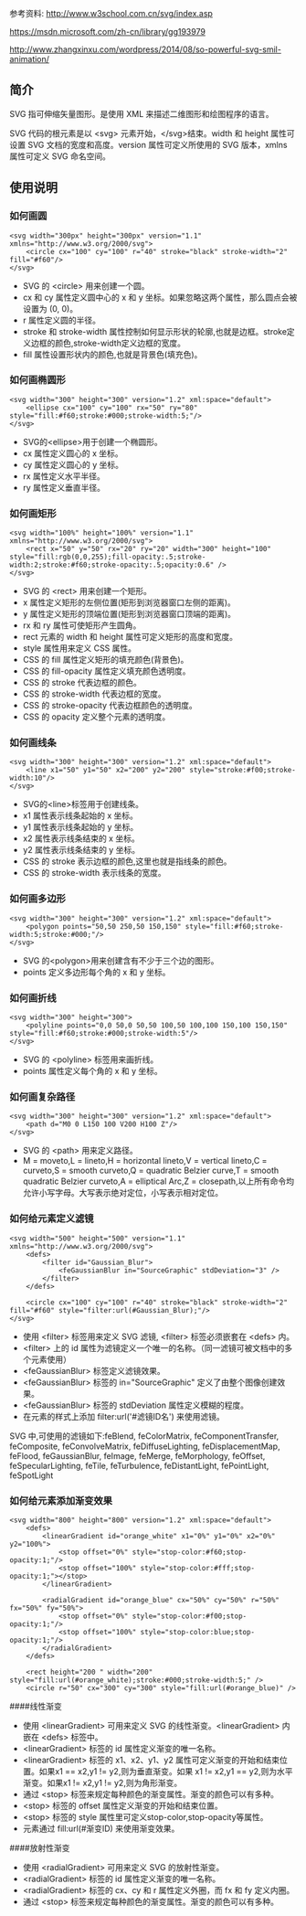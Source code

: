 参考资料: 
http://www.w3school.com.cn/svg/index.asp

https://msdn.microsoft.com/zh-cn/library/gg193979

http://www.zhangxinxu.com/wordpress/2014/08/so-powerful-svg-smil-animation/


## 简介
SVG 指可伸缩矢量图形。是使用 XML 来描述二维图形和绘图程序的语言。

SVG 代码的根元素是以 &lt;svg&gt; 元素开始，&lt;/svg&gt;结束。width 和 height 属性可设置 SVG 文档的宽度和高度。version 属性可定义所使用的 SVG 版本，xmlns 属性可定义 SVG 命名空间。


## 使用说明
### 如何画圆
```
<svg width="300px" height="300px" version="1.1" xmlns="http://www.w3.org/2000/svg">
    <circle cx="100" cy="100" r="40" stroke="black" stroke-width="2" fill="#f60"/>
</svg>
```

- SVG 的 &lt;circle&gt; 用来创建一个圆。
- cx 和 cy 属性定义圆中心的 x 和 y 坐标。如果忽略这两个属性，那么圆点会被设置为 (0, 0)。
- r 属性定义圆的半径。
- stroke 和 stroke-width 属性控制如何显示形状的轮廓,也就是边框。stroke定义边框的颜色,stroke-width定义边框的宽度。
- fill 属性设置形状内的颜色,也就是背景色(填充色)。


### 如何画椭圆形
```
<svg width="300" height="300" version="1.2" xml:space="default">
    <ellipse cx="100" cy="100" rx="50" ry="80" style="fill:#f60;stroke:#000;stroke-width:5;"/>
</svg>
```

- SVG的&lt;ellipse&gt;用于创建一个椭圆形。
- cx 属性定义圆心的 x 坐标。
- cy 属性定义圆心的 y 坐标。
- rx 属性定义水平半径。
- ry 属性定义垂直半径。


### 如何画矩形
```
<svg width="100%" height="100%" version="1.1" xmlns="http://www.w3.org/2000/svg">
    <rect x="50" y="50" rx="20" ry="20" width="300" height="100" style="fill:rgb(0,0,255);fill-opacity:.5;stroke-width:2;stroke:#f60;stroke-opacity:.5;opacity:0.6" />
</svg>
```

- SVG 的 &lt;rect&gt; 用来创建一个矩形。
- x 属性定义矩形的左侧位置(矩形到浏览器窗口左侧的距离)。
- y 属性定义矩形的顶端位置(矩形到浏览器窗口顶端的距离)。
- rx 和 ry 属性可使矩形产生圆角。
- rect 元素的 width 和 height 属性可定义矩形的高度和宽度。
- style 属性用来定义 CSS 属性。
- CSS 的 fill 属性定义矩形的填充颜色(背景色)。
- CSS 的 fill-opacity 属性定义填充颜色透明度。
- CSS 的 stroke 代表边框的颜色。
- CSS 的 stroke-width 代表边框的宽度。
- CSS 的 stroke-opacity 代表边框颜色的透明度。
- CSS 的 opacity 定义整个元素的透明度。


### 如何画线条
```
<svg width="300" height="300" version="1.2" xml:space="default">
    <line x1="50" y1="50" x2="200" y2="200" style="stroke:#f00;stroke-width:10"/>
</svg>
```

- SVG的&lt;line&gt;标签用于创建线条。
- x1 属性表示线条起始的 x 坐标。
- y1 属性表示线条起始的 y 坐标。
- x2 属性表示线条结束的 x 坐标。
- y2 属性表示线条结束的 y 坐标。
- CSS 的 stroke 表示边框的颜色,这里也就是指线条的颜色。
- CSS 的 stroke-width 表示线条的宽度。


### 如何画多边形
```
<svg width="300" height="300" version="1.2" xml:space="default">
    <polygon points="50,50 250,50 150,150" style="fill:#f60;stroke-width:5;stroke:#000;"/>
</svg>
```

- SVG 的&lt;polygon&gt;用来创建含有不少于三个边的图形。
- points 定义多边形每个角的 x 和 y 坐标。


### 如何画折线
```
<svg width="300" height="300">
    <polyline points="0,0 50,0 50,50 100,50 100,100 150,100 150,150" style="fill:#f60;stroke:#000;stroke-width:5"/>
</svg>
```

- SVG 的 &lt;polyline&gt; 标签用来画折线。
- points 属性定义每个角的 x 和 y 坐标。


### 如何画复杂路径
```
<svg width="300" height="300" version="1.2" xml:space="default">
    <path d="M0 0 L150 100 V200 H100 Z"/>   
</svg>
```

- SVG 的 &lt;path&gt; 用来定义路径。
- M = moveto,L = lineto,H = horizontal lineto,V = vertical lineto,C = curveto,S = smooth curveto,Q = quadratic Belzier curve,T = smooth quadratic Belzier curveto,A = elliptical Arc,Z = closepath,以上所有命令均允许小写字母。大写表示绝对定位，小写表示相对定位。

  
### 如何给元素定义滤镜
```
<svg width="500" height="500" version="1.1" xmlns="http://www.w3.org/2000/svg">
    <defs>
        <filter id="Gaussian_Blur">
            <feGaussianBlur in="SourceGraphic" stdDeviation="3" />
        </filter>
    </defs>

    <circle cx="100" cy="100" r="40" stroke="black" stroke-width="2" fill="#f60" style="filter:url(#Gaussian_Blur);"/>
</svg>
```

- 使用 &lt;filter&gt; 标签用来定义 SVG 滤镜, &lt;filter&gt; 标签必须嵌套在 &lt;defs&gt; 内。
- &lt;filter&gt; 上的 id 属性为滤镜定义一个唯一的名称。（同一滤镜可被文档中的多个元素使用）
- &lt;feGaussianBlur&gt; 标签定义滤镜效果。
- &lt;feGaussianBlur&gt; 标签的 in="SourceGraphic" 定义了由整个图像创建效果。
- &lt;feGaussianBlur&gt; 标签的 stdDeviation 属性定义模糊的程度。
- 在元素的样式上添加 filter:url('#滤镜ID名') 来使用滤镜。

SVG 中,可使用的滤镜如下:feBlend, feColorMatrix, feComponentTransfer, feComposite, feConvolveMatrix, feDiffuseLighting, feDisplacementMap, feFlood, feGaussianBlur, feImage, feMerge, feMorphology, feOffset, feSpecularLighting, feTile, feTurbulence, feDistantLight, fePointLight, feSpotLight


### 如何给元素添加渐变效果
```
<svg width="800" height="800" version="1.2" xml:space="default">
    <defs>
        <linearGradient id="orange_white" x1="0%" y1="0%" x2="0%" y2="100%">
            <stop offset="0%" style="stop-color:#f60;stop-opacity:1;"/>
            <stop offset="100%" style="stop-color:#fff;stop-opacity:1;"></stop>
        </linearGradient>
        
        <radialGradient id="orange_blue" cx="50%" cy="50%" r="50%" fx="50%" fy="50%">
            <stop offset="0%" style="stop-color:#f00;stop-opacity:1;"/>
            <stop offset="100%" style="stop-color:blue;stop-opacity:1;"/>
        </radialGradient>
    </defs>

    <rect height="200 " width="200" style="fill:url(#orange_white);stroke:#000;stroke-width:5;" />
    <circle r="50" cx="300" cy="300" style="fill:url(#orange_blue)" />
```

####线性渐变
- 使用 &lt;linearGradient&gt; 可用来定义 SVG 的线性渐变。&lt;linearGradient&gt; 内嵌在 &lt;defs&gt; 标签中。
- &lt;linearGradient&gt; 标签的 id 属性定义渐变的唯一名称。
- &lt;linearGradient&gt; 标签的 x1、x2、y1、y2 属性可定义渐变的开始和结束位置。如果x1 == x2,y1 != y2,则为垂直渐变。如果 x1 != x2,y1 == y2,则为水平渐变。如果x1 != x2,y1 != y2,则为角形渐变。
- 通过 &lt;stop&gt; 标签来规定每种颜色的渐变属性。渐变的颜色可以有多种。
- &lt;stop&gt; 标签的 offset 属性定义渐变的开始和结束位置。
- &lt;stop&gt; 标签的 style 属性里可定义stop-color,stop-opacity等属性。
- 元素通过 fill:url(#渐变ID) 来使用渐变效果。

####放射性渐变
- 使用 &lt;radialGradient&gt; 可用来定义 SVG 的放射性渐变。
- &lt;radialGradient&gt; 标签的 id 属性定义渐变的唯一名称。
- &lt;radialGradient&gt; 标签的 cx、cy 和 r 属性定义外圈，而 fx 和 fy 定义内圈。
- 通过 &lt;stop&gt; 标签来规定每种颜色的渐变属性。渐变的颜色可以有多种。